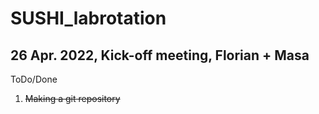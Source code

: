 # SUSHI_labrotation

## 26 Apr. 2022, Kick-off meeting, Florian + Masa

ToDo/Done
1. ~~Making a git repository~~

